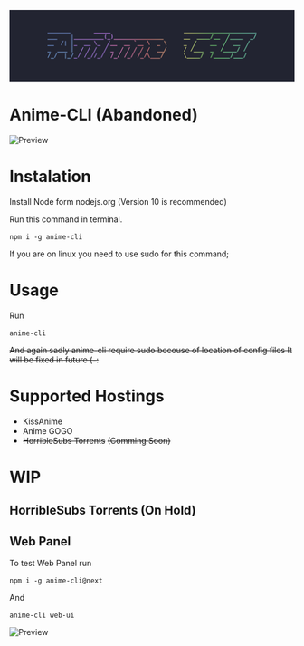 ![NodeMal API Banner](https://github.com/PolyMagic/Anime-CLI/blob/master/Logo.png?raw=true)

# Anime-CLI (Abandoned)

![Preview](https://i.imgur.com/CfebORF.png)

# Instalation

Install Node form nodejs.org (Version 10 is recommended)

Run this command in terminal.

```
npm i -g anime-cli
```

If you are on linux you need to use sudo for this command;

# Usage

Run

```
anime-cli
```
~~And again sadly anime-cli require sudo becouse of location of config files
It will be fixed in future (-:~~

# Supported Hostings
- KissAnime
- Anime GOGO
- ~~HorribleSubs Torrents~~ ~~(Comming Soon)~~

# WIP
## HorribleSubs Torrents (On Hold)

## Web Panel 
To test Web Panel run
```
npm i -g anime-cli@next 
```
And
```
anime-cli web-ui 
```
![Preview](https://i.imgur.com/kqcBLTg.png)


